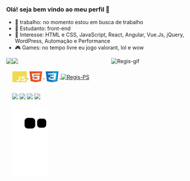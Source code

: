 ### Olá! seja bem vindo ao meu perfil 👋

- 🔭 trabalho: no momento estou em busca de trabalho
- 🌱 Estudanto: front-end
- 🎯 Interesse: HTML e CSS, JavaScript, React, Angular, Vue.Js, jQuery, WordPress, Automação e Performance
- 🎮 Games: no tempo livre eu jogo valorant, lol e wow

<div>
  <a href="https://github.com/RegisDevv">
  <img align="right"  height="220px" width="220px" alt="Regis-gif" src="https://c.tenor.com/F2q8AHyHa4oAAAAM/goku-songoku.gif">
  <img align="left" height="240em" src="https://github-readme-stats.vercel.app/api?username=regisdevv&show_icons=true&theme=algolia&include_all_commits=true&count_private=true"/>
  <img height="180em" src="https://github-readme-stats.vercel.app/api/top-langs/?username=regisdevv&layout=compact&langs_count=7&theme=algolia"/>
</div>
  
<div style="display: inline_block"><br>
  <img align="center" alt="Regis-Js" height="30" width="40" src="https://raw.githubusercontent.com/devicons/devicon/master/icons/javascript/javascript-plain.svg">
  <img align="center" alt="Regis-HTML" height="30" width="40" src="https://raw.githubusercontent.com/devicons/devicon/master/icons/html5/html5-original.svg">
  <img align="center" alt="Regis-CSS" height="30" width="40" src="https://raw.githubusercontent.com/devicons/devicon/master/icons/css3/css3-original.svg">
  <img align="center" alt="Regis-PS" height="30" width="35" src="https://upload.wikimedia.org/wikipedia/commons/2/20/Photoshop_CC_icon.png">
  
  
</div>
  
  ##
 
<div> 
  <a href="https://www.instagram.com/regis_dev/" target="_blank"><img src="https://img.shields.io/badge/-Instagram-%23E4405F?style=for-the-badge&logo=instagram&logoColor=white" target="_blank"></a>
  <a href = "mailto:regis_oliveira1999@hotmail.com"><img src="https://img.shields.io/badge/Microsoft_Outlook-0078D4?style=for-the-badge&logo=microsoft-outlook&logoColor=white" target="_blank"></a>
  <a href="https://www.linkedin.com/in/regis-oliveira-b8656a187/" target="_blank"><img src="https://img.shields.io/badge/-LinkedIn-%230077B5?style=for-the-badge&logo=linkedin&logoColor=white" target="_blank"></a> 
 <a href="https://steamcommunity.com/id/spacergtx/" target="_blank"><img src="https://img.shields.io/badge/Steam-000000?style=for-the-badge&logo=steam&logoColor=white" target="_blank"></a> 
 
  ![Snake animation](https://github.com/regisdevv/regisdevv/blob/output/github-contribution-grid-snake.svg)
 
</div>

